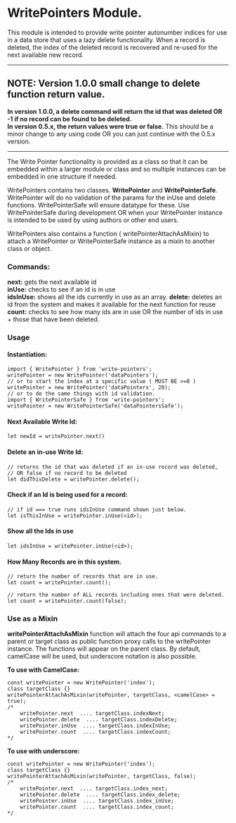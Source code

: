 # WritePointers Module.
This module is intended to provide write pointer autonumber indices for use in a data store that uses a lazy delete functionality.
When a record is deleted, the index of the deleted record is recovered and re-used for the next available new record.

* * * * * 
## NOTE: Version 1.0.0 small change to delete function return value.
**In version 1.0.0, a delete command will return the id that was deleted OR  -1 if no record can be found to be deleted.**  
**In version 0.5.x, the return values were true or false.** 
This should be a minor change to any using code OR you can just continue with the 0.5.x version.
* * * * * 

The Write Pointer functionality is provided as a class so that it can be embedded within a larger module or class and so multiple instances can be embedded in one structure if needed.

WritePointers contains two classes.  **WritePointer** and **WritePointerSafe**.  WritePointer will do no validation of the params for the inUse and delete functions.  WritePointerSafe will ensure datatype for these.  Use WritePointerSafe during development OR when your WritePointer instance is intended to be used by using authors or other end users.

WritePointers also contains a function ( writePointerAttachAsMixin) to attach a WritePointer or WritePointerSafe instance as a mixin to another class or object.

### Commands: 
**next:** gets the next available id  
**inUse:** checks to see if an id is in use   
**idsInUse:** shows all the ids currently in use as an array.
**delete:** deletes an id from the system and makes it available for the next function for reuse  
**count:** checks to see how many ids are in use OR the number of ids in use + those that have been deleted.

### Usage 

#### Instantiation: 
``` 
import { WritePointer } from 'write-pointers';
writePointer = new WritePointer('dataPointers');
// or to start the index at a specific value ( MUST BE >=0 )
writePointer = new WritePointer('dataPointers', 20);
// or to do the same things with id validation.
import { WritePointerSafe } from 'write-pointers';
writePointer = new WritePointerSafe('dataPointersSafe');
```

#### Next Available Write Id: 
``` let newId = writePointer.next() ```

#### Delete an in-use Write Id: 
``` 
// returns the id that was deleted if an in-use record was deleted, 
// OR false if no record to be deleted 
let didThisDelete = writePointer.delete();
```

#### Check if an Id is being used for a record: 
```
// if id === true runs idsInUse command shown just below. 
let isThisInUse = writePointer.inUse(<id>);
```
#### Show all the Ids in use
```
let idsInUse = writePointer.inUse(<id>);
```

#### How Many Records are in this system.
``` 
// return the number of records that are in use.
let count = writePointer.count();

// return the number of ALL records including ones that were deleted.
let count = writePointer.count(false);
```

### Use as a Mixin
**writePointerAttachAsMixin** function will attach the four api commands to a parent or target class as public function proxy calls to the writePointer instance.  The functions will appear on the parent class.  By default, camelCase will be used, but underscore notation is also possible.

**To use with CamelCase:**

```
const writePointer = new WritePointer('index');
class targetClass {}
writePointerAttachAsMixin(writePointer, targetClass, <camelCase> = true);
/* 
	writePointer.next  .... targetClass.indexNext;
	writePointer.delete  .... targetClass.indexDelete;
	writePointer.inUse  .... targetClass.indexInUse;
	writePointer.count  .... targetClass.indexCount;
*/
```

**To use with underscore:**

```
const writePointer = new WritePointer('index');
class targetClass {}
writePointerAttachAsMixin(writePointer, targetClass, false);
/* 
	writePointer.next  .... targetClass.index_next;
	writePointer.delete  .... targetClass.index_delete;
	writePointer.inUse  .... targetClass.index_inUse;
	writePointer.count  .... targetClass.index_count;
*/
```



